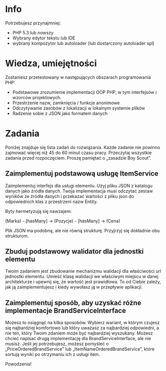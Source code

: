 # Info

Potrzebujesz przynajmniej:

* PHP 5.3 lub nowszy
* Wybrany edytor tekstu lub IDE
* wybrany kompozytor lub autoloader (lub dostarczony autoloader spl)

# Wiedza, umiejętności

Zostaniesz przetestowany w następujących obszarach programowania PHP:

* Podstawowe zrozumienie implementacji OOP PHP, w tym interfejsów i wzorców projektowych.
* Przestrzenie nazw, zamknięcia / funkcje anonimowe
* Odczytywanie zasobów z lokalizacji w lokalnym systemie plików
* Radzenie sobie z JSON jako formatem danych

# Zadania

Poniżej znajduje się lista zadań do rozwiązania. Każde zadanie nie powinno zajmować więcej niż 45 do 60 minut czasu pracy.
Przeczytaj wszystkie zadania przed rozpoczęciem.
Proszę pamiętać o „zasadzie Boy Scout”.

## Zaimplementuj podstawową usługę ItemService

Zaimplementuj interfejs dla usługi elementu. Użyj pliku JSON z katalogu danych jako źródła danych.
Twoja implementacja musi odczytać zestaw wyników ze źródła danych i przekazać wartości z pliku json do odpowiednich klas z przestrzeni nazw Entity.

Byty hermetyzują się nawzajem:

(Marka) - [hasMany] -> (Pozycje) - [hasMany] -> (Cena)

Plik JSON ma podobną, ale nie równą strukturę. Przyjrzyj się dokładnie obu strukturom.

## Zbuduj podstawowy walidator dla jednostki elementu

Twoim zadaniem jest zbudowanie mechanizmu walidacji dla właściwości url jednostki elementu.
Umieść klasę walidacji we właściwym miejscu w danej architekturze i upewnij się, że wartość jest prawidłowa.
To od Ciebie zależy, jak ją zaimplementujesz i kiedy wywołasz ją w przepływie aplikacji.

## Zaimplementuj sposób, aby uzyskać różne implementacje BrandServiceInterface

Możesz to osiągnąć na kilka sposobów.
Wybierz wariant, w którym czujesz się najbardziej komfortowo lub który uważasz za najbardziej odpowiedni, a nie ten, który Twoim zdaniem może być najbardziej wyszukany.
Możesz chcieć napisać drugą implementację dla BrandServiceInterface, ale nie musisz.
Jeśli jej potrzebujesz, możesz pomyśleć o „PriceOrderedBrandService” lub „ItemNameOrderedBrandService”, które sortują wyniki po otrzymaniu ich z usługi item.

Powodzenia!